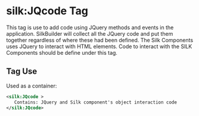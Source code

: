 # silk:JQcode Tag
This tag is use to add code using JQuery methods and events in the application. SilkBuilder will collect all the JQuery code and put them together regardless of where these had been defined. The Silk Components uses JQuery to interact with HTML elements. Code to interact with the SILK Components should be define under this tag.


## Tag Use
Used as a container:
```xml
<silk:JQcode >
   Contains: JQuery and Silk component's object interaction code
</silk:JQcode>
```
